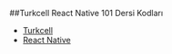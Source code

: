 ##Turkcell React Native 101 Dersi Kodları
 - [Turkcell](https://gelecegiyazanlar.turkcell.com.tr/konu/egitim/react-native-101)
 - [React Native](https://reactnative.dev/docs/components-and-apis)
